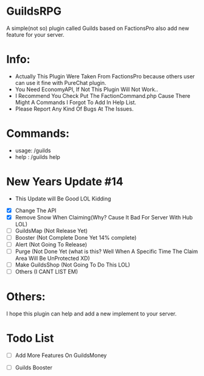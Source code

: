 # GuildsRPG
A simple(not so) plugin called Guilds based on FactionsPro also add new feature for your server.

# Info:
- Actually This Plugin Were Taken From FactionsPro because others user can use it fine with PureChat plugin.
- You Need EconomyAPI, If Not This Plugin Will Not Work..
- I Recommend You Check Put The FactionCommand.php Cause There Might A Commands I Forgot To Add In Help List.
- Please Report Any Kind Of Bugs At The Issues.

# Commands:
- usage: /guilds
- help : /guilds help

# New Years Update #14
- This Update will Be Good LOL Kidding

- [x] Change The API
- [x] Remove Snow When Claiming(Why? Cause It Bad For Server With Hub LOL)
- [ ] GuildsMap (Not Release Yet)
- [ ] Booster (Not Complete Done Yet 14% complete)
- [ ] Alert (Not Going To Release)
- [ ] Purge (Not Done Yet (what is this? Well When A Specific Time The Claim Area Will Be UnProtected XD)
- [ ] Make GuildsShop (Not Going To Do This LOL)
- [ ] Others (I CANT LIST EM)

# Others:
I hope this plugin can help and add a new implement to your server.

# Todo List
- [ ] Add More Features On GuildsMoney
- [ ] Guilds Booster


